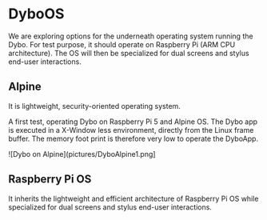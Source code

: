 # DyboOS

We are exploring options for the underneath operating system running
the Dybo. For test purpose, it should operate on Raspberry Pi (ARM CPU
architecture). The OS will then be specialized for dual screens and
stylus end-user interactions.

## Alpine 
It is lightweight, security-oriented operating system.

A first test, operating Dybo on Raspberry Pi 5 and Alpine OS. The Dybo
app is executed in a X-Window less environment, directly from the
Linux frame buffer. The memory foot print is therefore very low to
operate the DyboApp.

![Dybo on Alpine](pictures/DyboAlpine1.png]

## Raspberry Pi OS
It inherits the lightweight and efficient architecture of Raspberry Pi
OS while specialized for dual screens and stylus end-user
interactions.
